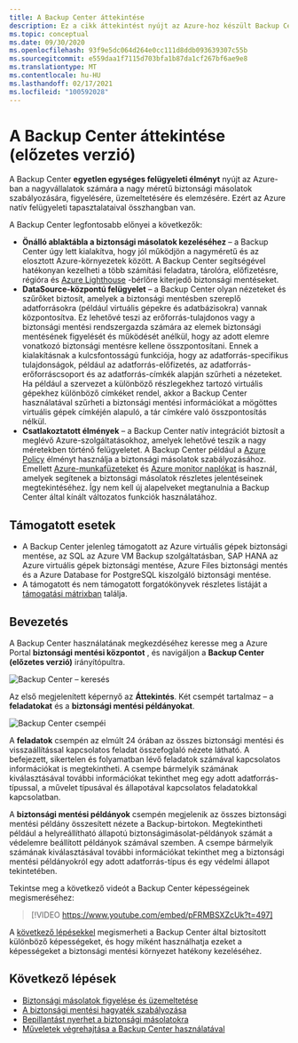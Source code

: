 ```yaml
---
title: A Backup Center áttekintése
description: Ez a cikk áttekintést nyújt az Azure-hoz készült Backup Centerről.
ms.topic: conceptual
ms.date: 09/30/2020
ms.openlocfilehash: 93f9e5dc064d264e0cc111d8ddb093639307c55b
ms.sourcegitcommit: e559daa1f7115d703bfa1b87da1cf267bf6ae9e8
ms.translationtype: MT
ms.contentlocale: hu-HU
ms.lasthandoff: 02/17/2021
ms.locfileid: "100592028"
---
```

# <a name="overview-of-backup-center-preview"></a>A Backup Center áttekintése (előzetes verzió)

A Backup Center **egyetlen egységes felügyeleti élményt** nyújt az Azure-ban a nagyvállalatok számára a nagy méretű biztonsági másolatok szabályozására, figyelésére, üzemeltetésére és elemzésére. Ezért az Azure natív felügyeleti tapasztalataival összhangban van.

A Backup Center legfontosabb előnyei a következők:

* **Önálló ablaktábla a biztonsági másolatok kezeléséhez** – a Backup Center úgy lett kialakítva, hogy jól működjön a nagyméretű és az elosztott Azure-környezetek között. A Backup Center segítségével hatékonyan kezelheti a több számítási feladatra, tárolóra, előfizetésre, régióra és [Azure Lighthouse](../lighthouse/overview.md) -bérlőre kiterjedő biztonsági mentéseket.
* **DataSource-központú felügyelet** – a Backup Center olyan nézeteket és szűrőket biztosít, amelyek a biztonsági mentésben szereplő adatforrásokra (például virtuális gépekre és adatbázisokra) vannak központosítva. Ez lehetővé teszi az erőforrás-tulajdonos vagy a biztonsági mentési rendszergazda számára az elemek biztonsági mentésének figyelését és működését anélkül, hogy az adott elemre vonatkozó biztonsági mentésre kellene összpontosítani. Ennek a kialakításnak a kulcsfontosságú funkciója, hogy az adatforrás-specifikus tulajdonságok, például az adatforrás-előfizetés, az adatforrás-erőforráscsoport és az adatforrás-címkék alapján szűrheti a nézeteket. Ha például a szervezet a különböző részlegekhez tartozó virtuális gépekhez különböző címkéket rendel, akkor a Backup Center használatával szűrheti a biztonsági mentési információkat a mögöttes virtuális gépek címkéjén alapuló, a tár címkére való összpontosítás nélkül.
* **Csatlakoztatott élmények** – a Backup Center natív integrációt biztosít a meglévő Azure-szolgáltatásokhoz, amelyek lehetővé teszik a nagy méretekben történő felügyeletet. A Backup Center például a [Azure Policy](../governance/policy/overview.md) élményt használja a biztonsági másolatok szabályozásához. Emellett [Azure-munkafüzeteket](../azure-monitor/visualize/workbooks-overview.md) és [Azure monitor naplókat](../azure-monitor/logs/data-platform-logs.md) is használ, amelyek segítenek a biztonsági másolatok részletes jelentéseinek megtekintéséhez. Így nem kell új alapelveket megtanulnia a Backup Center által kínált változatos funkciók használatához.

## <a name="supported-scenarios"></a>Támogatott esetek

* A Backup Center jelenleg támogatott az Azure virtuális gépek biztonsági mentése, az SQL az Azure VM Backup szolgáltatásban, SAP HANA az Azure virtuális gépek biztonsági mentése, Azure Files biztonsági mentés és a Azure Database for PostgreSQL kiszolgáló biztonsági mentése.
* A támogatott és nem támogatott forgatókönyvek részletes listáját a [támogatási mátrixban](backup-center-support-matrix.md) találja.

## <a name="get-started"></a>Bevezetés

A Backup Center használatának megkezdéséhez keresse meg a Azure Portal **biztonsági mentési központot** , és navigáljon a **Backup Center (előzetes verzió)** irányítópultra.

![Backup Center – keresés](./media/backup-center-overview/backup-center-search.png)

Az első megjelenített képernyő az **Áttekintés**. Két csempét tartalmaz – a **feladatokat** és a **biztonsági mentési példányokat**.

![Backup Center csempéi](./media/backup-center-overview/backup-center-overview-widgets.png)

A **feladatok** csempén az elmúlt 24 órában az összes biztonsági mentési és visszaállítással kapcsolatos feladat összefoglaló nézete látható. A befejezett, sikertelen és folyamatban lévő feladatok számával kapcsolatos információkat is megtekintheti. A csempe bármelyik számának kiválasztásával további információkat tekinthet meg egy adott adatforrás-típussal, a művelet típusával és állapotával kapcsolatos feladatokkal kapcsolatban.

A **biztonsági mentési példányok** csempén megjelenik az összes biztonsági mentési példány összesített nézete a Backup-birtokon. Megtekintheti például a helyreállítható állapotú biztonságimásolat-példányok számát a védelemre beállított példányok számával szemben. A csempe bármelyik számának kiválasztásával további információkat tekinthet meg a biztonsági mentési példányokról egy adott adatforrás-típus és egy védelmi állapot tekintetében.

Tekintse meg a következő videót a Backup Center képességeinek megismeréséhez:

> [!VIDEO https://www.youtube.com/embed/pFRMBSXZcUk?t=497]

A [következő lépésekkel](#next-steps) megismerheti a Backup Center által biztosított különböző képességeket, és hogy miként használhatja ezeket a képességeket a biztonsági mentési környezet hatékony kezeléséhez.

## <a name="next-steps"></a>Következő lépések

* [Biztonsági másolatok figyelése és üzemeltetése](backup-center-monitor-operate.md)
* [A biztonsági mentési hagyaték szabályozása](backup-center-govern-environment.md)
* [Bepillantást nyerhet a biztonsági másolatokra](backup-center-obtain-insights.md)
* [Műveletek végrehajtása a Backup Center használatával](backup-center-actions.md)